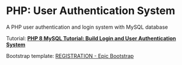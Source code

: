 # PHP: User Authentication System
A PHP user authentication and login system with MySQL database

Tutorial: [__PHP 8 MySQL Tutorial: Build Login and User Authentication System__](https://www.positronx.io/build-php-mysql-login-and-user-authentication-system/)

Bootstrap template: [REGISTRATION - Epic Bootstrap](https://epicbootstrap.com/snippets/registration)
